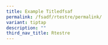 ```yaml
---
title: Example Titledfsaf
permalink: /fsadf/rtestre/permalink/
variant: tiptap
description: ""
third_nav_title: Rtestre
---
```

